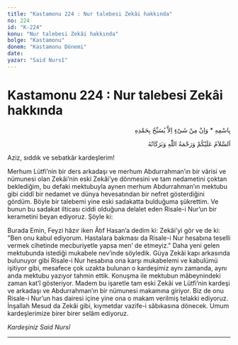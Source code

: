 ```yaml
---
title: "Kastamonu 224 : Nur talebesi Zekâi hakkında"
no: 224
id: "K-224"
konu: "Nur talebesi Zekâi hakkında"
bolge: "Kastamonu"
donem: "Kastamonu Dönemi"
date: 
yazar: "Said Nursî"
---
```


# Kastamonu 224 : Nur talebesi Zekâi hakkında

<p class="arabic" dir="rtl" title="Meal: “O’nun adıyla” * “Hiçbir şey yoktur ki O'nu hamd ile tesbih etmesin” [İsrâ Suresi, 17:44]">بِاسْمِهِ * وَاِنْ مِنْ شَىْءٍ اِلاَّ يُسَبِّحُ بِحَمْدِهِ</p>

<p class="arabic" dir="rtl" title="Meal: “Allah’ın selâmı, rahmeti ve bereketleri, üzerinize olsun.”">اَلسَّلاَمُ عَلَيْكُمْ وَرَحْمَةُ اللّٰهِ وَبَرَكَاتُهُ</p>

Aziz, sıddık ve sebatkâr kardeşlerim!

Merhum Lütfi’nin bir ders arkadaşı ve merhum Abdurrahman’ın bir vârisi ve nümunesi olan Zekâi’nin eski Zekâi’ye dönmesini ve tam nedametini çoktan beklediğim, bu defaki mektubuyla aynen merhum Abdurrahman’ın mektubu gibi ciddî bir nedamet ve dünya hevesatından bir nefret gösterdiğini gördüm. Böyle bir talebemi yine eski sadakatta bulduğuma şükrettim. Ve bunun bu sadakat ilticası ciddi olduğuna delalet eden Risale-i Nur’un bir kerametini beyan ediyoruz. Şöyle ki:

Burada Emin, Feyzi hâzır iken Âtıf Hasan’a dedim ki: Zekâi’yi gör ve de ki: "Ben onu kabul ediyorum. Hastalara bakması da Risale-i Nur hesabına teselli vermek cihetinde mecburiyetle yapsa men’ de etmeyiz." Daha yeni gelen mektubunda istediği mukabele nev’inde söyledik. Güya Zekâi kapı arkasında bulunuyor gibi Risale-i Nur hesabına ona karşı mukabelemi ve kabulümü işitiyor gibi, mesafece çok uzakta bulunan o kardeşimiz aynı zamanda, aynı anda mektubu yazıyor tahmin ettik. Konuşma ile mektubun mâbeynindeki zaman kat’î gösteriyor. Madem bu işaretle tam eski Zekâi ve Lütfi’nin kardeşi ve arkadaşı ve Abdurrahman’ın bir nümunesi makamına giriyor. Biz de onu Risale-i Nur’un has dairesi içine yine ona o makam verilmiş telakki ediyoruz. İnşallah Mesud da Zekâi gibi, kıymetdar vazife-i sâbıkasına dönecek. Umum kardeşlerimize birer birer selâm ediyoruz.

*Kardeşiniz*
*Said Nursî*

***
